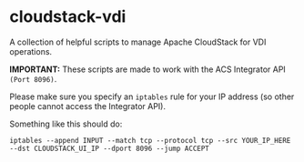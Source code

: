 # cloudstack-vdi
A collection of helpful scripts to manage Apache CloudStack for VDI operations.

<b>IMPORTANT:</b> These scripts are made to work with the ACS Integrator API ``(Port 8096)``. 

Please make sure you specify an ``iptables`` rule for your IP address (so other people cannot access the Integrator API).

Something like this should do:

``iptables --append INPUT --match tcp --protocol tcp --src YOUR_IP_HERE --dst CLOUDSTACK_UI_IP --dport 8096 --jump ACCEPT``
